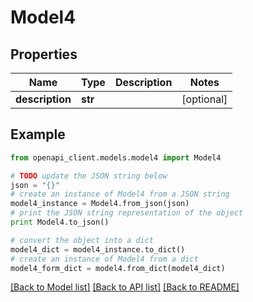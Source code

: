 # Model4


## Properties
Name | Type | Description | Notes
------------ | ------------- | ------------- | -------------
**description** | **str** |  | [optional] 

## Example

```python
from openapi_client.models.model4 import Model4

# TODO update the JSON string below
json = "{}"
# create an instance of Model4 from a JSON string
model4_instance = Model4.from_json(json)
# print the JSON string representation of the object
print Model4.to_json()

# convert the object into a dict
model4_dict = model4_instance.to_dict()
# create an instance of Model4 from a dict
model4_form_dict = model4.from_dict(model4_dict)
```
[[Back to Model list]](../README.md#documentation-for-models) [[Back to API list]](../README.md#documentation-for-api-endpoints) [[Back to README]](../README.md)


